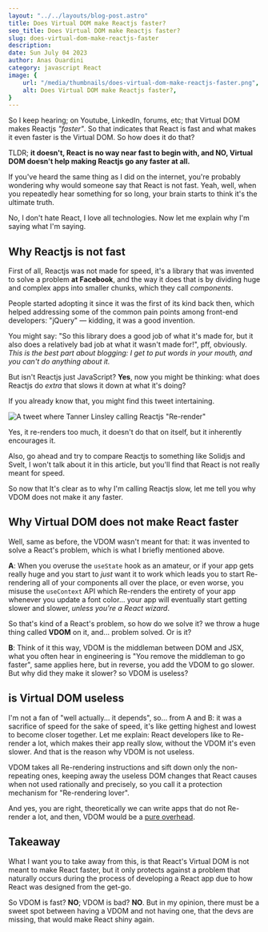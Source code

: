 ```yaml
---
layout: "../../layouts/blog-post.astro"
title: Does Virtual DOM make Reactjs faster?
seo_title: Does Virtual DOM make Reactjs faster?
slug: does-virtual-dom-make-reactjs-faster
description: 
date: Sun July 04 2023
author: Anas Ouardini
category: javascript React
image: {
    url: "/media/thumbnails/does-virtual-dom-make-reactjs-faster.png",
    alt: Does Virtual DOM make Reactjs faster?,
}
---
```


So I keep hearing; on Youtube, LinkedIn, forums, etc; that Virtual DOM makes Reactjs *"faster"*. So that indicates that React is fast and what makes it even faster is the Virtual DOM. So how does it do that?

TLDR; **it doesn't, React is no way near fast to begin with, and NO, Virtual DOM doesn't help making Reactjs go any faster at all.**

If you've heard the same thing as I did on the internet, you're probably wondering why would someone say that React is not fast. Yeah, well, when you repeatedly hear something for so long, your brain starts to think it's the ultimate truth.

No, I don't hate React, I love all technologies. Now let me explain why I'm saying what I'm saying.

## Why Reactjs is not fast

First of all, Reactjs was not made for speed, it's a library that was invented to solve a problem **at Facebook**, and the way it does that is by dividing huge and complex apps into smaller chunks, which they call *components*.

People started adopting it since it was the first of its kind back then, which helped addressing some of the common pain points among front-end developers: "jQuery" — kidding, it was a good invention.

You might say: "So this library does a good job of what it's made for, but it also does a relatively bad job at what it wasn't made for!", pff, obviously. *This is the best part about blogging: I get to put words in your mouth, and you can't do anything about it.*

But isn't Reactjs just JavaScript? **Yes**, now you might be thinking: what does Reactjs do *extra* that slows it down at what it's doing?

If you already know that, you might find this tweet intertaining.

![A tweet where Tanner Linsley calling Reactjs "Re-render"](/media/react-should-have-been-called-re-render.webp)

Yes, it re-renders too much, it doesn't do that on itself, but it inherently encourages it.

Also, go ahead and try to compare Reactjs to something like Solidjs and Svelt, I won't talk about it in this article, but you'll find that React is not really meant for speed.

So now that It's clear as to why I'm calling Reactjs slow, let me tell you why VDOM does not make it any faster.

## Why Virtual DOM does not make React faster

Well, same as before, the VDOM wasn't meant for that: it was invented to solve a React's problem, which is what I briefly mentioned above.

**A**: When you overuse the `useState` hook as an amateur, or if your app gets really huge and you start to *just* want it to work which leads you to start Re-rendering all of your components all over the place, or even worse, you misuse the `useContext` API which Re-renders the entirety of your app whenever you update a font color... your app will eventually start getting slower and slower, *unless you're a React wizard*.

So that's kind of a React's problem, so how do we solve it? we throw a huge thing called **VDOM** on it, and... problem solved. Or is it?

**B**: Think of it this way, VDOM is the middleman between DOM and JSX, what you often hear in engineering is "You remove the middleman to go faster", same applies here, but in reverse, you add the VDOM to go slower. But why did they make it slower? so VDOM is useless?

## is Virtual DOM useless

I'm not a fan of "well actually... it depends", so... from A and B: it was a sacrifice of speed for the sake of speed, it's like getting highest and lowest to become closer together. Let me explain: React developers like to Re-render a lot, which makes their app really slow, without the VDOM it's even slower. And that is the reason why VDOM is not useless.

VDOM takes all Re-rendering instructions and sift down only the non-repeating ones, keeping away the useless DOM changes that React causes when not used rationally and precisely, so you call it a protection mechanism for "Re-rendering lover".

And yes, you are right, theoretically we can write apps that do not Re-render a lot, and then, VDOM would be a [pure overhead](https://svelte.dev/blog/virtual-dom-is-pure-overhead).

## Takeaway

What I want you to take away from this, is that React's Virtual DOM is not meant to make React faster, but it only protects against a problem that naturally occurs during the process of developing a React app due to how React was designed from the get-go.

So VDOM is fast? **NO**; VDOM is bad? **NO**. But in my opinion, there must be a sweet spot between having a VDOM and not having one, that the devs are missing, that would make React shiny again.
